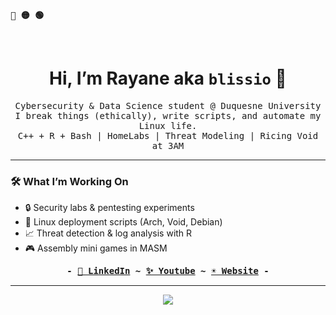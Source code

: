 <p align="left"><b><samp>🔴 🟡 🟢</samp></b></p>
<br>

<h1 align="center">Hi, I’m Rayane aka <code>blissio</code> 🐧</h1>

<p align="center">
  <samp>
    Cybersecurity & Data Science student @ Duquesne University<br>
    I break things (ethically), write scripts, and automate my Linux life.<br>
    C++ + R + Bash | HomeLabs | Threat Modeling | Ricing Void at 3AM
  </samp>
</p>

---

### 🛠️ What I’m Working On
- 🔒 Security labs & pentesting experiments  
- 🐚 Linux deployment scripts (Arch, Void, Debian)  
- 📈 Threat detection & log analysis with R  
- 🎮 Assembly mini games in MASM  

<p align="center"><b><samp> -
 <a href="https://www.linkedin.com/in/rayaneelyasti">🌙 LinkedIn</a>
 ~
 <a href="https://youtube.com/channel/UCOQHLm32PksPNSgt6te0SLQ">✨ Youtube</a>
 ~
 <a href="https://blissio.github.io/">☀️ Website</a>
 - </samp></b></p>

---

<p align="center">
  <img src="https://github-readme-stats.vercel.app/api?username=blissio&show_icons=true&theme=tokyonight&hide_title=true&hide_border=true" />
</p>

<br>
